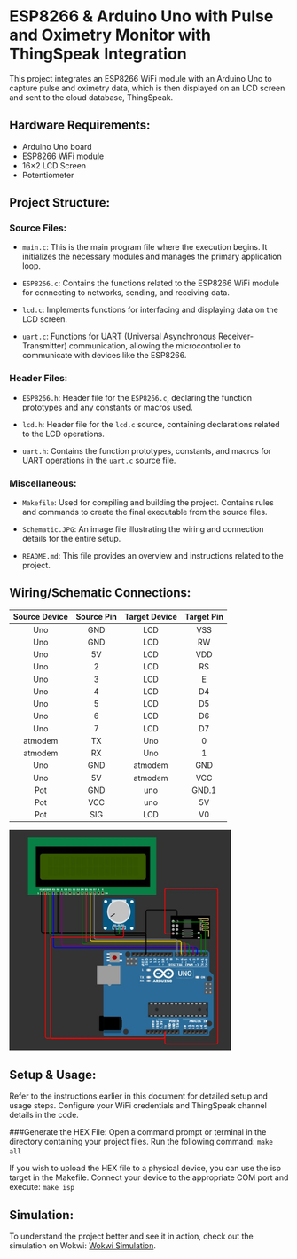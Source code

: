 # ESP8266 & Arduino Uno with Pulse and Oximetry Monitor with ThingSpeak Integration

This project integrates an ESP8266 WiFi module with an Arduino Uno to capture pulse and oximetry data, which is then displayed on an LCD screen and sent to the cloud database, ThingSpeak.

## Hardware Requirements:
- Arduino Uno board
- ESP8266 WiFi module
- 16×2 LCD Screen
- Potentiometer

## Project Structure:

### Source Files:

- `main.c`: This is the main program file where the execution begins. It initializes the necessary modules and manages the primary application loop.

- `ESP8266.c`: Contains the functions related to the ESP8266 WiFi module for connecting to networks, sending, and receiving data.

- `lcd.c`: Implements functions for interfacing and displaying data on the LCD screen.

- `uart.c`: Functions for UART (Universal Asynchronous Receiver-Transmitter) communication, allowing the microcontroller to communicate with devices like the ESP8266.

### Header Files:

- `ESP8266.h`: Header file for the `ESP8266.c`, declaring the function prototypes and any constants or macros used.

- `lcd.h`: Header file for the `lcd.c` source, containing declarations related to the LCD operations.

- `uart.h`: Contains the function prototypes, constants, and macros for UART operations in the `uart.c` source file.

### Miscellaneous:

- `Makefile`: Used for compiling and building the project. Contains rules and commands to create the final executable from the source files.

- `Schematic.JPG`: An image file illustrating the wiring and connection details for the entire setup.

- `README.md`: This file provides an overview and instructions related to the project.

## Wiring/Schematic Connections:

| Source Device | Source Pin | Target Device | Target Pin |
|:-------------:|:----------:|:-------------:|:----------:|
| Uno           | GND        | LCD           | VSS        |
| Uno           | GND        | LCD           | RW         |
| Uno           | 5V         | LCD           | VDD        |
| Uno           | 2          | LCD           | RS         |
| Uno           | 3          | LCD           | E          |
| Uno           | 4          | LCD           | D4         |
| Uno           | 5          | LCD           | D5         |
| Uno           | 6          | LCD           | D6         |
| Uno           | 7          | LCD           | D7         |
| atmodem       | TX         | Uno           | 0          |
| atmodem       | RX         | Uno           | 1          |
| Uno           | GND        | atmodem       | GND        |
| Uno           | 5V         | atmodem       | VCC        |
| Pot           | GND        | uno           | GND.1      |
| Pot           | VCC        | uno           | 5V         |
| Pot           | SIG        | LCD           | V0         |

<img src="./Schematic.JPG" alt="Project Image" width="400"/>

## Setup & Usage:

Refer to the instructions earlier in this document for detailed setup and usage steps.
Configure your WiFi credentials and ThingSpeak channel details in the code.

###Generate the HEX File:
Open a command prompt or terminal in the directory containing your project files.
Run the following command:
`make all`

If you wish to upload the HEX file to a physical device, you can use the isp target in the Makefile. Connect your device to the appropriate COM port and execute:
`make isp`

## Simulation:
To understand the project better and see it in action, check out the simulation on Wokwi: [Wokwi Simulation](https://wokwi.com/projects/376921405150878721).
